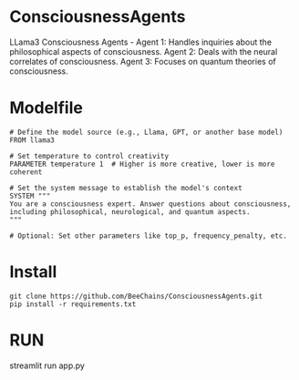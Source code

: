 # ConsciousnessAgents
LLama3 Consciousness Agents - Agent 1: Handles inquiries about the philosophical aspects of consciousness. Agent 2: Deals with the neural correlates of consciousness. Agent 3: Focuses on quantum theories of consciousness.

# Modelfile

    # Define the model source (e.g., Llama, GPT, or another base model)
    FROM llama3

    # Set temperature to control creativity
    PARAMETER temperature 1  # Higher is more creative, lower is more coherent

    # Set the system message to establish the model's context
    SYSTEM """
    You are a consciousness expert. Answer questions about consciousness, including philosophical, neurological, and quantum aspects.
    """

    # Optional: Set other parameters like top_p, frequency_penalty, etc.

    
# Install 
    git clone https://github.com/BeeChains/ConsciousnessAgents.git
    pip install -r requirements.txt

# RUN
streamlit run app.py
